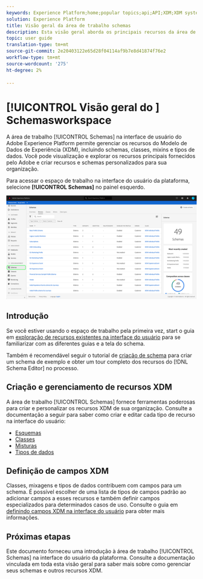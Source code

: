 ```yaml
---
keywords: Experience Platform;home;popular topics;api;API;XDM;XDM system;experience data model;data model;ui;workspace;
solution: Experience Platform
title: Visão geral da área de trabalho schemas
description: Esta visão geral aborda os principais recursos da área de trabalho dos Schemas no Experience Platform.
topic: user guide
translation-type: tm+mt
source-git-commit: 2e20403122e65d28f04114af9b7e8d41874f76e2
workflow-type: tm+mt
source-wordcount: '275'
ht-degree: 2%

---
```



# [!UICONTROL Visão geral do ] Schemasworkspace

A área de trabalho [!UICONTROL Schemas] na interface de usuário do Adobe Experience Platform permite gerenciar os recursos do Modelo de Dados de Experiência (XDM), incluindo schemas, classes, mixins e tipos de dados. Você pode visualização e explorar os recursos principais fornecidos pelo Adobe e criar recursos e schemas personalizados para sua organização.

Para acessar o espaço de trabalho na interface do usuário da plataforma, selecione **[!UICONTROL Schemas]** no painel esquerdo.

![](../images/ui/overview/schemas-tab.png)

## Introdução

Se você estiver usando o espaço de trabalho pela primeira vez, start o guia em [exploração de recursos existentes na interface do usuário](./explore.md) para se familiarizar com as diferentes guias e a tela do schema.

Também é recomendável seguir o tutorial de [criação de schema](../tutorials/create-schema-ui.md) para criar um schema de exemplo e obter um tour completo dos recursos do [!DNL Schema Editor] no processo.

## Criação e gerenciamento de recursos XDM

A área de trabalho [!UICONTROL Schemas] fornece ferramentas poderosas para criar e personalizar os recursos XDM de sua organização. Consulte a documentação a seguir para saber como criar e editar cada tipo de recurso na interface do usuário:

* [Esquemas](./resources/schemas.md)
* [Classes](./resources/classes.md)
* [Misturas](./resources/mixins.md)
* [Tipos de dados](./resources/data-types.md)

## Definição de campos XDM

Classes, mixagens e tipos de dados contribuem com campos para um schema. É possível escolher de uma lista de tipos de campos padrão ao adicionar campos a esses recursos e também definir campos especializados para determinados casos de uso. Consulte o guia em [definindo campos XDM na interface do usuário](./fields/overview.md) para obter mais informações.

## Próximas etapas

Este documento forneceu uma introdução à área de trabalho [!UICONTROL Schemas] na interface do usuário da plataforma. Consulte a documentação vinculada em toda esta visão geral para saber mais sobre como gerenciar seus schemas e outros recursos XDM.